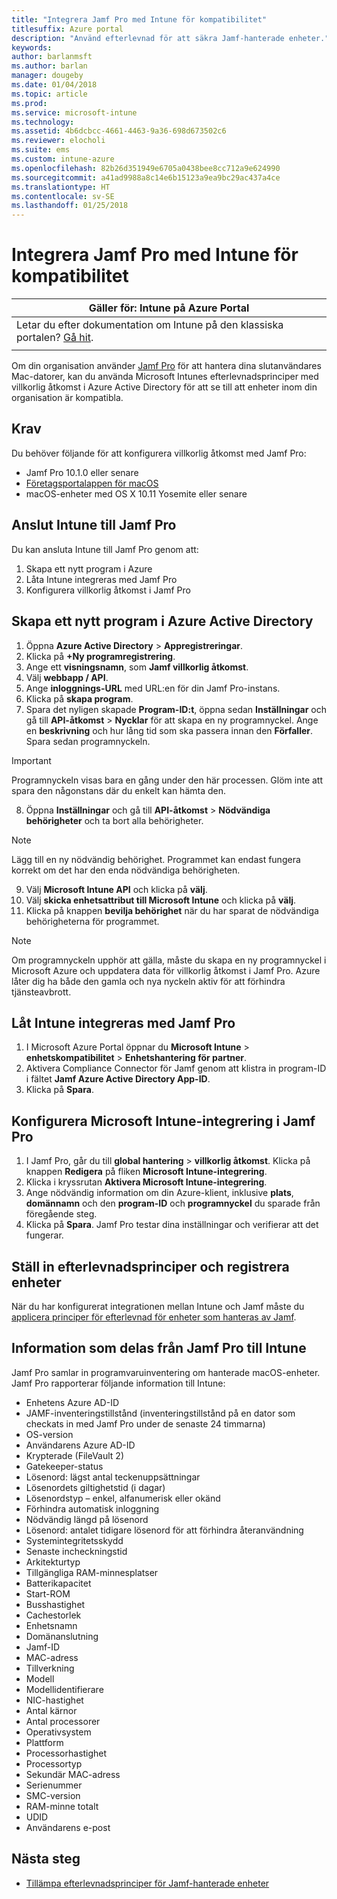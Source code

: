 ```yaml
---
title: "Integrera Jamf Pro med Intune för kompatibilitet"
titlesuffix: Azure portal
description: "Använd efterlevnad för att säkra Jamf-hanterade enheter."
keywords: 
author: barlanmsft
ms.author: barlan
manager: dougeby
ms.date: 01/04/2018
ms.topic: article
ms.prod: 
ms.service: microsoft-intune
ms.technology: 
ms.assetid: 4b6dcbcc-4661-4463-9a36-698d673502c6
ms.reviewer: elocholi
ms.suite: ems
ms.custom: intune-azure
ms.openlocfilehash: 82b26d351949e6705a0438bee8cc712a9e624990
ms.sourcegitcommit: a41ad9988a8c14e6b15123a9ea9bc29ac437a4ce
ms.translationtype: HT
ms.contentlocale: sv-SE
ms.lasthandoff: 01/25/2018
---
```

# <a name="integrate-jamf-pro-with-intune-for-compliance"></a>Integrera Jamf Pro med Intune för kompatibilitet

|Gäller för: Intune på Azure Portal |
|--|
|Letar du efter dokumentation om Intune på den klassiska portalen? [Gå hit](/intune/introduction-intune?toc=/intune-classic/toc.json).|
| |

Om din organisation använder [Jamf Pro](https://www.jamf.com) för att hantera dina slutanvändares Mac-datorer, kan du använda Microsoft Intunes efterlevnadsprinciper med villkorlig åtkomst i Azure Active Directory för att se till att enheter inom din organisation är kompatibla.

## <a name="prerequisites"></a>Krav

Du behöver följande för att konfigurera villkorlig åtkomst med Jamf Pro:

- Jamf Pro 10.1.0 eller senare
- [Företagsportalappen för macOS](https://aka.ms/macoscompanyportal)
- macOS-enheter med OS X 10.11 Yosemite eller senare

## <a name="connecting-intune-to-jamf-pro"></a>Anslut Intune till Jamf Pro

Du kan ansluta Intune till Jamf Pro genom att:

1. Skapa ett nytt program i Azure
2. Låta Intune integreras med Jamf Pro
3. Konfigurera villkorlig åtkomst i Jamf Pro

## <a name="create-a-new-application-in-azure-active-directory"></a>Skapa ett nytt program i Azure Active Directory

1. Öppna **Azure Active Directory** > **Appregistreringar**.
2. Klicka på **+Ny programregistrering**.
3. Ange ett **visningsnamn**, som **Jamf villkorlig åtkomst**.
4. Välj **webbapp / API**.
5. Ange **inloggnings-URL** med URL:en för din Jamf Pro-instans.
6. Klicka på **skapa program**.
7. Spara det nyligen skapade **Program-ID:t**, öppna sedan **Inställningar** och gå till **API-åtkomst** > **Nycklar** för att skapa en ny programnyckel. Ange en **beskrivning** och hur lång tid som ska passera innan den **Förfaller**. Spara sedan programnyckeln.

  > [!IMPORTANT]
  > Programnyckeln visas bara en gång under den här processen. Glöm inte att spara den någonstans där du enkelt kan hämta den.

8. Öppna **Inställningar** och gå till **API-åtkomst** > **Nödvändiga behörigheter** och ta bort alla behörigheter.

  > [!NOTE]
  > Lägg till en ny nödvändig behörighet. Programmet kan endast fungera korrekt om det har den enda nödvändiga behörigheten.

9.  Välj **Microsoft Intune API** och klicka på **välj**.
10. Välj **skicka enhetsattribut till Microsoft Intune** och klicka på **välj**.
11. Klicka på knappen **bevilja behörighet** när du har sparat de nödvändiga behörigheterna för programmet.

  > [!NOTE]
  > Om programnyckeln upphör att gälla, måste du skapa en ny programnyckel i Microsoft Azure och uppdatera data för villkorlig åtkomst i Jamf Pro. Azure låter dig ha både den gamla och nya nyckeln aktiv för att förhindra tjänsteavbrott.

## <a name="enable-intune-to-integrate-with-jamf-pro"></a>Låt Intune integreras med Jamf Pro

1. I Microsoft Azure Portal öppnar du **Microsoft Intune** > **enhetskompatibilitet** > **Enhetshantering för partner**.
2. Aktivera Compliance Connector för Jamf genom att klistra in program-ID i fältet **Jamf Azure Active Directory App-ID**.
3. Klicka på **Spara**.

## <a name="configure-microsoft-intune-integration-in-jamf-pro"></a>Konfigurera Microsoft Intune-integrering i Jamf Pro

1. I Jamf Pro, går du till **global hantering** > **villkorlig åtkomst**. Klicka på knappen **Redigera** på fliken **Microsoft Intune-integrering**.
2. Klicka i kryssrutan **Aktivera Microsoft Intune-integrering**.
3. Ange nödvändig information om din Azure-klient, inklusive **plats**, **domännamn** och den **program-ID** och **programnyckel** du sparade från föregående steg.
4. Klicka på **Spara**. Jamf Pro testar dina inställningar och verifierar att det fungerar.

## <a name="set-up-compliance-policies-and-register-devices"></a>Ställ in efterlevnadsprinciper och registrera enheter

När du har konfigurerat integrationen mellan Intune och Jamf måste du [applicera principer för efterlevnad för enheter som hanteras av Jamf](conditional-access-assign-jamf.md).

## <a name="information-shared-from-jamf-pro-to-intune"></a>Information som delas från Jamf Pro till Intune

Jamf Pro samlar in programvaruinventering om hanterade macOS-enheter. Jamf Pro rapporterar följande information till Intune:

* Enhetens Azure AD-ID
* JAMF-inventeringstillstånd (inventeringstillstånd på en dator som checkats in med Jamf Pro under de senaste 24 timmarna)
* OS-version
* Användarens Azure AD-ID
* Krypterade (FileVault 2)
* Gatekeeper-status
* Lösenord: lägst antal teckenuppsättningar
* Lösenordets giltighetstid (i dagar)
* Lösenordstyp – enkel, alfanumerisk eller okänd
* Förhindra automatisk inloggning
* Nödvändig längd på lösenord
* Lösenord: antalet tidigare lösenord för att förhindra återanvändning
* Systemintegritetsskydd
* Senaste incheckningstid
* Arkitekturtyp
* Tillgängliga RAM-minnesplatser
* Batterikapacitet
* Start-ROM
* Busshastighet
* Cachestorlek
* Enhetsnamn
* Domänanslutning
* Jamf-ID
* MAC-adress
* Tillverkning
* Modell
* Modellidentifierare
* NIC-hastighet
* Antal kärnor
* Antal processorer
* Operativsystem
* Plattform
* Processorhastighet
* Processortyp
* Sekundär MAC-adress
* Serienummer
* SMC-version
* RAM-minne totalt
* UDID
* Användarens e-post

## <a name="next-steps"></a>Nästa steg

- [Tillämpa efterlevnadsprinciper för Jamf-hanterade enheter](conditional-access-assign-jamf.md)

